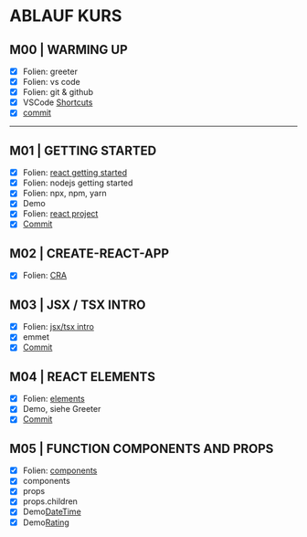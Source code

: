 # ABLAUF KURS

## M00 | WARMING UP

- [x] Folien: greeter
- [x] Folien: vs code
- [x] Folien: git & github
- [x] VSCode [Shortcuts](./SHORTCUTS-VSCODE.md)
- [x] [commit](https://github.com/ppedvAG/2020-10-29-react-vc/commit/187978eca71d0446cab823abef13e00fe805a45b)

---

## M01 | GETTING STARTED

- [x] Folien: [react getting started](SLIDES/REACT.md#getting-started)
- [x] Folien: nodejs getting started
- [x] Folien: npx, npm, yarn
- [x] Demo
- [x] Folien: [react project](SLIDES/REACT.md#project)
- [x] [Commit](https://github.com/ppedvAG/2020-10-29-react-vc/commit/e2deca00766c2043fed8242a9e606a527ebb9baa)

## M02 | CREATE-REACT-APP

- [x] Folien: [CRA](SLIDES/REACT.md#create-react-app)

## M03 | JSX / TSX INTRO

- [x] Folien: [jsx/tsx intro](SLIDES/REACT.md#jsx--tsx)
- [x] emmet
- [x] [Commit](https://github.com/ppedvAG/2020-10-29-react-vc/commit/8266bcaf24c2c6ed7276be7bb2ee8c8378a3eb2a)

## M04 | REACT ELEMENTS

- [x] Folien: [elements](SLIDES/REACT.md#elements)
- [x] Demo, siehe Greeter
- [x] [Commit](https://github.com/ppedvAG/2020-10-29-react-vc/commit/7684e29f3d96f310d2d2b2d753a1942861f8ca36)

## M05 | FUNCTION COMPONENTS AND PROPS

- [x] Folien: [components](SLIDES/REACT.md#components)
- [x] components
- [x] props
- [x] props.children
- [x] Demo[DateTime](./re-ts-app/src/DateTime.tsx)
- [x] Demo[Rating](./re-ts-app/src/Rating.tsx)
<!-- - [ ] components as props -->

<!-- 
## M | JSX CONTINUED

- [ ] attributes
- [ ] conditionals
- [ ] iterating elements

## M | COMPONENTS AND STATE

- [ ] class components
- [ ] constructor
- [ ] state
- [ ] use state hook
- [ ] components in state

## M | REACT & FORMS

- [ ] forms

## M | COMPONENTS LIFECYCLE

- [ ] lifecycle methods
- [ ] use effect hook

## M | COMPONENTS COMMUNICATION

- [ ] lifting state up
- [ ] specialization

## M | SSR

- [ ] ssr vs csr
- [ ] react & ssr

## M | REDUX

- [ ] redux
- [ ] react-redux

 -->
